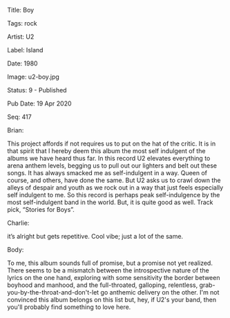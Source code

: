 Title:  Boy

Tags:   rock

Artist: U2

Label:  Island

Date:   1980

Image:  u2-boy.jpg

Status: 9 - Published

Pub Date: 19 Apr 2020

Seq:    417

Brian: 

This project affords if not requires us to put on the hat of the critic. It is in that spirit that I hereby deem this album the most self indulgent of the albums we have heard thus far. In this record U2 elevates everything to arena anthem levels, begging us to pull out our lighters and belt out these songs. It has always smacked me as self-indulgent in a way. Queen of course, and others, have done the same. But U2 asks us to crawl down the alleys of despair and youth as we rock out in a way that just feels especially self indulgent to me. So this record is perhaps peak self-indulgence by the most self-indulgent band in the world. But, it is quite good as well. Track pick, “Stories for Boys”.


Charlie: 

it’s alright but gets repetitive. Cool vibe; just a lot of the same.

Body: 

To me, this album sounds full of promise, but a promise not yet realized. There seems to be a mismatch between the introspective nature of the lyrics on the one hand, exploring with some sensitivity the border between boyhood and manhood, and the full-throated, galloping, relentless, grab-you-by-the-throat-and-don't-let go anthemic delivery on the other. I'm not convinced this album belongs on this list but, hey, if U2's your band, then you'll probably find something to love here. 

